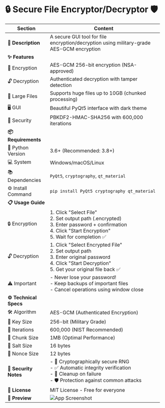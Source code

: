 # 🔒 Secure File Encryptor/Decryptor 🛡️

| Section | Content |
|---------|---------|
| **🌟 Description** | A secure GUI tool for file encryption/decryption using military-grade AES-GCM encryption |
| **✨ Features** | |
| 🔐 Encryption | AES-GCM 256-bit encryption (NSA-approved) |
| 🔓 Decryption | Authenticated decryption with tamper detection |
| 📁 Large Files | Supports huge files up to 10GB (chunked processing) |
| 🖥️ GUI | Beautiful PyQt5 interface with dark theme |
| 🔑 Security | PBKDF2-HMAC-SHA256 with 600,000 iterations |
| **📦 Requirements** | |
| 🐍 Python Version | 3.6+ (Recommended: 3.8+) |
| 💻 System | Windows/macOS/Linux |
| 📚 Dependencies | `PyQt5`, `cryptography`, `qt_material` |
| ⚙️ Install Command | `pip install PyQt5 cryptography qt_material` |
| **📋 Usage Guide** | |
| 🔒 Encryption | 1. Click "Select File"<br>2. Set output path (.encrypted)<br>3. Enter password + confirmation<br>4. Click "Start Encryption"<br>5. Wait for completion ✅ |
| 🔓 Decryption | 1. Click "Select Encrypted File"<br>2. Set output path<br>3. Enter original password<br>4. Click "Start Decryption"<br>5. Get your original file back ✅ |
| ⚠️ Important | - Never lose your password!<br>- Keep backups of important files<br>- Cancel operations using window close |
| **⚙️ Technical Specs** | |
| 🛠️ Algorithm | AES-GCM (Authenticated Encryption) |
| 🔑 Key Size | 256-bit (Military Grade) |
| 🔄 Iterations | 600,000 (NIST Recommended) |
| 🧩 Chunk Size | 1MB (Optimal Performance) |
| 🧂 Salt Size | 16 bytes |
| 🔢 Nonce Size | 12 bytes |
| **🔐 Security Notes** | - 🔄 Cryptographically secure RNG<br>- ✅ Automatic integrity verification<br>- 🧹 Cleanup on failure<br>- 🛡️ Protection against common attacks |
| **📜 License** | MIT License - Free for everyone |
| **📸 Preview** | ![App Screenshot](https://github.com/logand166/Encryptor/blob/main/Screenshot.jpg?raw=true) |
